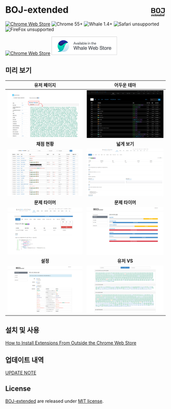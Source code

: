# BOJ-extended <img align="right" src="icons/icon48.png"/>

[![Chrome Web Store](https://img.shields.io/chrome-web-store/v/mfcaadoifdifdnigjmfbekjbhehibfel)](https://chrome.google.com/webstore/detail/boj-%ED%94%84%EB%A1%9C%ED%95%84-%EB%AC%B8%EC%A0%9C-%EB%B3%B4%EA%B8%B0/mfcaadoifdifdnigjmfbekjbhehibfel) ![Chrome 55+](https://img.shields.io/badge/chrome-55%2B-green]) ![Whale 1.4+](https://img.shields.io/badge/whale-1.4%2B-green]) ![Safari unsupported](https://img.shields.io/badge/safari-not%20tested-lightgray) ![FireFox unsupported](https://img.shields.io/badge/firefox-not%20tested-lightgray)

[![Chrome Web Store](https://storage.googleapis.com/chrome-gcs-uploader.appspot.com/image/WlD8wC6g8khYWPJUsQceQkhXSlv1/UV4C4ybeBTsZt43U4xis.png)](https://chrome.google.com/webstore/detail/boj-%ED%94%84%EB%A1%9C%ED%95%84-%EB%AC%B8%EC%A0%9C-%EB%B3%B4%EA%B8%B0/mfcaadoifdifdnigjmfbekjbhehibfel) [![Naver Whale Store](docs/images/whalestore-sm.png)](https://store.whale.naver.com/detail/epdpeloboklojnaelckeihkghcgebhnp)

## 미리 보기

|                  **유저 페이지**                  |                   **어두운 테마**                    |
| :-----------------------------------------------: | :--------------------------------------------------: |
|   ![User Page](docs/images/screenshot-user.png)   | ![Dark Theme](docs/images/screenshot-theme-dark.png) |
|                   **채점 현황**                   |                    **넓게 보기**                     |
| ![Status Page](docs/images/screenshot-status.png) |   ![Wide Screen](docs/images/screenshot-wide.png)    |
|                  **문제 타이머**                  |                   **문제 타이머**                    |
|    ![Timer](docs/images/screenshot-timer2.png)    |   ![Timer List](docs/images/screenshot-timer.png)    |
|                     **설정**                      |                     **유저 VS**                      |
|   ![Option](docs/images/screenshot-option.png)    |         ![VS](docs/images/screenshot-vs.png)         |

## 설치 및 사용

[How to Install Extensions From Outside the Chrome Web Store](https://www.howtogeek.com/120743/how-to-install-extensions-from-outside-the-chrome-web-store/)

## 업데이트 내역

[UPDATE NOTE](UPDATENOTE.md)

## License

[BOJ-extended](https://github.com/joonas-yoon/boj-extended/) are released under [MIT license](https://github.com/joonas-yoon/boj-extended/blob/master/LICENSE).
